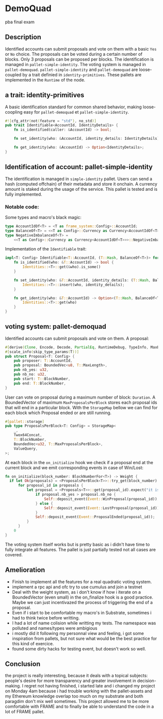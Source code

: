 # DemoQuad

pba final exam

## Description

Identified accounts can submit proposals and vote on them with a basic `Yes` or `No` choice.
The proposals can be voted during a certain number of blocks.
Only 3 proposals can be proposed per blocks.
The identification is managed in `pallet-simple-identity`.
The voting system is managed in `pallet-demoquad`.
`pallet-simple-identity` and `pallet-demoquad` are loose-coupled by a trait definied in `identity-primitives`.
These pallets are implemented in the `Runtime` of the node.

## a trait: identity-primitives

A basic identification standard for common shared behavior, making loose-coopling easy for `pallet-demoquad` et `pallet-simple-identity`.

```rust
#![cfg_attr(not(feature = "std"), no_std)]
pub trait Identifiable<AccountId, IdentityDetails> {
	fn is_identified(caller: &AccountId) -> bool;

	fn set_identity(who: &AccountId, identity_details: IdentityDetails);

	fn get_identity(who: &AccountId) -> Option<IdentityDetails>;
}
```

## Identification of account: pallet-simple-identity

The identification is managed in `simple-identity` pallet.
Users can send a hash (computed offchain) of their metadata and store it onchain.
A currency amount is staked during the usage of the service.
This pallet is tested and is fully implemented.

### Notable code:

Some types and macro's black magic:

```rust
type AccountIdOf<T> = <T as frame_system::Config>::AccountId;
type BalanceOf<T> = <<T as Config>::Currency as Currency<AccountIdOf<T>>>::Balance;
type NegativeImbalanceOf<T> =
	<<T as Config>::Currency as Currency<AccountIdOf<T>>>::NegativeImbalance;
```

Implementation of the `Identifiable` trait:

```rust
impl<T: Config> Identifiable<T::AccountId, (T::Hash, BalanceOf<T>)> for Pallet<T> {
	fn is_identified(who: &T::AccountId) -> bool {
		Identities::<T>::get(&who).is_some()
	}

	fn set_identity(who: &T::AccountId, identity_details: (T::Hash, BalanceOf<T>)) {
		Identities::<T>::insert(who, identity_details);
	}

	fn get_identity(who: &T::AccountId) -> Option<(T::Hash, BalanceOf<T>)> {
		Identities::<T>::get(who)
	}
}
```

## voting system: pallet-demoquad

Identified accounts can submit proposals and vote on them.
A proposal:

```rust
#[derive(Clone, Encode, Decode, PartialEq, RuntimeDebug, TypeInfo, MaxEncodedLen)]
#[scale_info(skip_type_params(T))]
pub struct Proposal<T: Config> {
	pub proposer: T::AccountId,
	pub proposal: BoundedVec<u8, T::MaxLength>,
	pub nb_yes: u32,
	pub nb_no: u32,
	pub start: T::BlockNumber,
	pub end: T::BlockNumber,
}
```

User can vote on proposal during a maximum number of block: `Duration`.
A BoundedVector of maximum `MaxProposalsPerBlock` stores each proposal ids that will end in a particular block.
With the `StorageMap` bellow we can find for each block which Proposal ended or are still running.

```rust
#[pallet::storage]
pub type ProposalsPerBlock<T: Config> = StorageMap<
	_,
	Twox64Concat,
	T::BlockNumber,
	BoundedVec<u32, T::MaxProposalsPerBlock>,
	ValueQuery,
>;
```

At each block in the `on_initialize` hook we check if a proposal end at the current block and we emit corresponding events in case of Win/Lost:

```rust
fn on_initialize(block_number: BlockNumberFor<T>) -> Weight {
  if let Ok(proposals) = <ProposalsPerBlock<T>>::try_get(block_number) {
	  for proposal_id in proposals {
		  let proposal = <Proposals<T>>::get(proposal_id).expect("it is chechk!!");
			  if proposal.nb_yes > proposal.nb_no {
				  Self::deposit_event(Event::WinProposal(proposal_id));
			  } else {
				  Self::deposit_event(Event::LostProposal(proposal_id))
			  }
			  Self::deposit_event(Event::ProposalEnded(proposal_id));
		  }
	  }
	0
}
```

The voting system itself works but is pretty basic as i didn't have time to fully integrate all features.
The pallet is just partially tested not all cases are covered.

## Amelioration

- Finish to implement all the features for a real quadratic voting system.
- implement a rpc api and ofc try to use cumulus and join a testnet
- Deal with the weight system, as i don't know if how i iterate on a BoundedVector (even small) in the on_finalize hook
  is a good practice. Maybe we can just incentivazed the process of triggering the end of a proposal.
- Even if i start to be comfortable my macro's in Substrate, sometimes i had to think twice before writting.
- I had a lot of name colision while writting my tests. The namespace was polluted and names/types were ambigious
- i mostly did it following my personnal view and feeling, i got some inspiration from pallets, but not sure what would be the best practice for this kind of exercice.
- found some dirty hacks for testing event, but doesn't work so well.

## Conclusion

the project is really interesting, because it deals with a topical subjects: people's desire for more transparency and greater involvement in decision-making.
I regret not having finished, i started late and i changed my project on Monday 4am because i had trouble working with the pallet-assets and my Ethereum knowledge overlap too much on my substrate and both paragdim don't mix well sometimes.
This project allowed me to be more comfortable with FRAME and to finally be able to understand the code in a lot of FRAME pallet.
